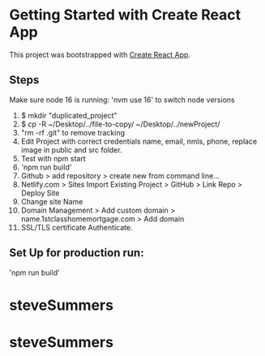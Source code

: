 # Getting Started with Create React App

This project was bootstrapped with [Create React App](https://github.com/facebook/create-react-app).

## Steps

Make sure node 16 is running: 'nvm use 16' to switch node versions

1. $ mkdir "duplicated_project"
2. $ cp -R ~/Desktop/../file-to-copy/ ~/Desktop/../newProject/
3. "rm -rf .git" to remove tracking
4. Edit Project with correct credentials name, email, nmls, phone, replace image in public and src folder.
5. Test with npm start
6. 'npm run build'
7. Github > add repository > create new from command line...
8. Netlify.com > Sites Import Existing Project > GitHub > Link Repo > Deploy Site
9. Change site Name
10. Domain Management > Add custom domain > name.1stclasshomemortgage.com > Add domain
11. SSL/TLS certificate Authenticate.

## Set Up for production run:

'npm run build'

# steveSummers
# steveSummers
